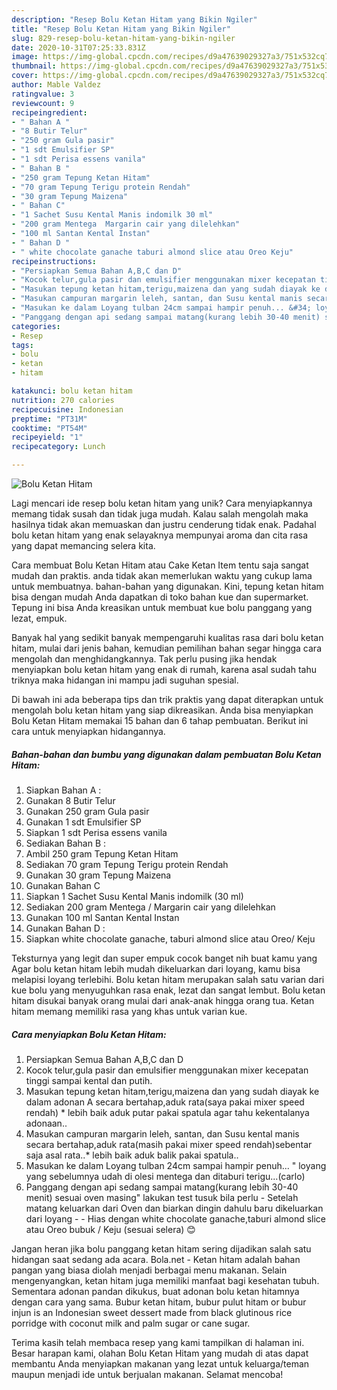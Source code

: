 ```yaml
---
description: "Resep Bolu Ketan Hitam yang Bikin Ngiler"
title: "Resep Bolu Ketan Hitam yang Bikin Ngiler"
slug: 829-resep-bolu-ketan-hitam-yang-bikin-ngiler
date: 2020-10-31T07:25:33.831Z
image: https://img-global.cpcdn.com/recipes/d9a47639029327a3/751x532cq70/bolu-ketan-hitam-foto-resep-utama.jpg
thumbnail: https://img-global.cpcdn.com/recipes/d9a47639029327a3/751x532cq70/bolu-ketan-hitam-foto-resep-utama.jpg
cover: https://img-global.cpcdn.com/recipes/d9a47639029327a3/751x532cq70/bolu-ketan-hitam-foto-resep-utama.jpg
author: Mable Valdez
ratingvalue: 3
reviewcount: 9
recipeingredient:
- " Bahan A "
- "8 Butir Telur"
- "250 gram Gula pasir"
- "1 sdt Emulsifier SP"
- "1 sdt Perisa essens vanila"
- " Bahan B "
- "250 gram Tepung Ketan Hitam"
- "70 gram Tepung Terigu protein Rendah"
- "30 gram Tepung Maizena"
- " Bahan C"
- "1 Sachet Susu Kental Manis indomilk 30 ml"
- "200 gram Mentega  Margarin cair yang dilelehkan"
- "100 ml Santan Kental Instan"
- " Bahan D "
- " white chocolate ganache taburi almond slice atau Oreo Keju"
recipeinstructions:
- "Persiapkan Semua Bahan A,B,C dan D"
- "Kocok telur,gula pasir dan emulsifier menggunakan mixer kecepatan tinggi sampai kental dan putih."
- "Masukan tepung ketan hitam,terigu,maizena dan yang sudah diayak ke dalam adonan A secara bertahap,aduk rata(saya pakai mixer speed rendah) * lebih baik aduk putar pakai spatula agar tahu kekentalanya adonaan.."
- "Masukan campuran margarin leleh, santan, dan Susu kental manis secara bertahap,aduk rata(masih pakai mixer speed rendah)sebentar saja asal rata..* lebih baik aduk balik pakai spatula.."
- "Masukan ke dalam Loyang tulban 24cm sampai hampir penuh... &#34; loyang yang sebelumnya udah di olesi mentega dan ditaburi terigu...(carlo)"
- "Panggang dengan api sedang sampai matang(kurang lebih 30-40 menit) sesuai oven masing&#34; lakukan test tusuk bila perlu Setelah matang keluarkan dari Oven dan biarkan dingin dahulu baru dikeluarkan dari loyang  Hias dengan white chocolate ganache,taburi almond slice atau Oreo bubuk / Keju (sesuai selera) 😊"
categories:
- Resep
tags:
- bolu
- ketan
- hitam

katakunci: bolu ketan hitam 
nutrition: 270 calories
recipecuisine: Indonesian
preptime: "PT31M"
cooktime: "PT54M"
recipeyield: "1"
recipecategory: Lunch

---
```



![Bolu Ketan Hitam](https://img-global.cpcdn.com/recipes/d9a47639029327a3/751x532cq70/bolu-ketan-hitam-foto-resep-utama.jpg)

Lagi mencari ide resep bolu ketan hitam yang unik? Cara menyiapkannya memang tidak susah dan tidak juga mudah. Kalau salah mengolah maka hasilnya tidak akan memuaskan dan justru cenderung tidak enak. Padahal bolu ketan hitam yang enak selayaknya mempunyai aroma dan cita rasa yang dapat memancing selera kita.

Cara membuat Bolu Ketan Hitam atau Cake Ketan Item tentu saja sangat mudah dan praktis. anda tidak akan memerlukan waktu yang cukup lama untuk membuatnya. bahan-bahan yang digunakan. Kini, tepung ketan hitam bisa dengan mudah Anda dapatkan di toko bahan kue dan supermarket. Tepung ini bisa Anda kreasikan untuk membuat kue bolu panggang yang lezat, empuk.

Banyak hal yang sedikit banyak mempengaruhi kualitas rasa dari bolu ketan hitam, mulai dari jenis bahan, kemudian pemilihan bahan segar hingga cara mengolah dan menghidangkannya. Tak perlu pusing jika hendak menyiapkan bolu ketan hitam yang enak di rumah, karena asal sudah tahu triknya maka hidangan ini mampu jadi suguhan spesial.


Di bawah ini ada beberapa tips dan trik praktis yang dapat diterapkan untuk mengolah bolu ketan hitam yang siap dikreasikan. Anda bisa menyiapkan Bolu Ketan Hitam memakai 15 bahan dan 6 tahap pembuatan. Berikut ini cara untuk menyiapkan hidangannya.

<!--inarticleads1-->

##### Bahan-bahan dan bumbu yang digunakan dalam pembuatan Bolu Ketan Hitam:

1. Siapkan  Bahan A :
1. Gunakan 8 Butir Telur
1. Gunakan 250 gram Gula pasir
1. Gunakan 1 sdt Emulsifier SP
1. Siapkan 1 sdt Perisa essens vanila
1. Sediakan  Bahan B :
1. Ambil 250 gram Tepung Ketan Hitam
1. Sediakan 70 gram Tepung Terigu protein Rendah
1. Gunakan 30 gram Tepung Maizena
1. Gunakan  Bahan C
1. Siapkan 1 Sachet Susu Kental Manis indomilk (30 ml)
1. Sediakan 200 gram Mentega / Margarin cair yang dilelehkan
1. Gunakan 100 ml Santan Kental Instan
1. Gunakan  Bahan D :
1. Siapkan  white chocolate ganache, taburi almond slice atau Oreo/ Keju


Teksturnya yang legit dan super empuk cocok banget nih buat kamu yang Agar bolu ketan hitam lebih mudah dikeluarkan dari loyang, kamu bisa melapisi loyang terlebihi. Bolu ketan hitam merupakan salah satu varian dari kue bolu yang menyuguhkan rasa enak, lezat dan sangat lembut. Bolu ketan hitam disukai banyak orang mulai dari anak-anak hingga orang tua. Ketan hitam memang memiliki rasa yang khas untuk varian kue. 

<!--inarticleads2-->

##### Cara menyiapkan Bolu Ketan Hitam:

1. Persiapkan Semua Bahan A,B,C dan D
1. Kocok telur,gula pasir dan emulsifier menggunakan mixer kecepatan tinggi sampai kental dan putih.
1. Masukan tepung ketan hitam,terigu,maizena dan yang sudah diayak ke dalam adonan A secara bertahap,aduk rata(saya pakai mixer speed rendah) * lebih baik aduk putar pakai spatula agar tahu kekentalanya adonaan..
1. Masukan campuran margarin leleh, santan, dan Susu kental manis secara bertahap,aduk rata(masih pakai mixer speed rendah)sebentar saja asal rata..* lebih baik aduk balik pakai spatula..
1. Masukan ke dalam Loyang tulban 24cm sampai hampir penuh... &#34; loyang yang sebelumnya udah di olesi mentega dan ditaburi terigu...(carlo)
1. Panggang dengan api sedang sampai matang(kurang lebih 30-40 menit) sesuai oven masing&#34; lakukan test tusuk bila perlu - Setelah matang keluarkan dari Oven dan biarkan dingin dahulu baru dikeluarkan dari loyang -  - Hias dengan white chocolate ganache,taburi almond slice atau Oreo bubuk / Keju (sesuai selera) 😊


Jangan heran jika bolu panggang ketan hitam sering dijadikan salah satu hidangan saat sedang ada acara. Bola.net - Ketan hitam adalah bahan pangan yang biasa diolah menjadi berbagai menu makanan. Selain mengenyangkan, ketan hitam juga memiliki manfaat bagi kesehatan tubuh. Sementara adonan pandan dikukus, buat adonan bolu ketan hitamnya dengan cara yang sama. Bubur ketan hitam, bubur pulut hitam or bubur injun is an Indonesian sweet dessert made from black glutinous rice porridge with coconut milk and palm sugar or cane sugar. 

Terima kasih telah membaca resep yang kami tampilkan di halaman ini. Besar harapan kami, olahan Bolu Ketan Hitam yang mudah di atas dapat membantu Anda menyiapkan makanan yang lezat untuk keluarga/teman maupun menjadi ide untuk berjualan makanan. Selamat mencoba!
